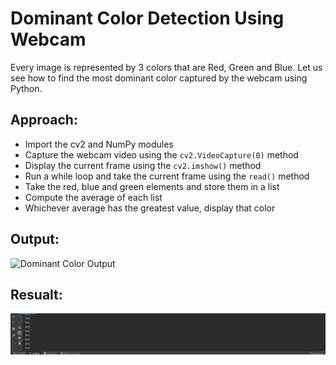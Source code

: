 # Dominant Color Detection Using Webcam

Every image is represented by 3 colors that are Red, Green and Blue. Let us see how to find the most dominant color captured by the webcam using Python.

## Approach:

- Import the cv2 and NumPy modules  
- Capture the webcam video using the `cv2.VideoCapture(0)` method  
- Display the current frame using the `cv2.imshow()` method  
- Run a while loop and take the current frame using the `read()` method  
- Take the red, blue and green elements and store them in a list  
- Compute the average of each list  
- Whichever average has the greatest value, display that color


## Output:
![Dominant Color Output](images/sample_output.jpg)

## Resualt:
![Dominant Color Output](images/resualt.jpg)